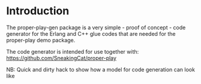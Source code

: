Introduction
============

The proper-play-gen package is a very simple - proof of concept - code
generator for the Erlang and C++ glue codes that are needed for the
proper-play demo package.

The code generator is intended for use together with:
https://github.com/SneakingCat/proper-play

NB: Quick and dirty hack to show how a model for code generation can look like
